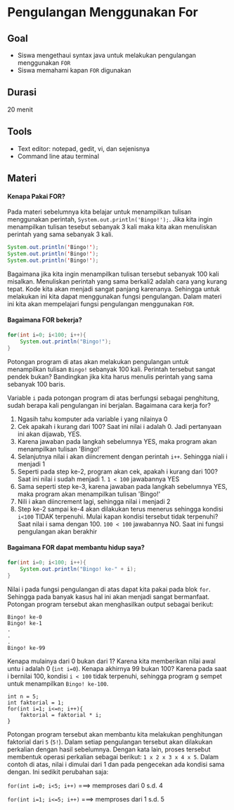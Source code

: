 # Pengulangan Menggunakan For

## Goal
* Siswa mengethaui syntax java untuk melakukan pengulangan menggunakan `FOR`
* Siswa memahami kapan `FOR` digunakan

## Durasi
20 menit

## Tools
* Text editor: notepad, gedit, vi, dan sejenisnya
* Command line atau terminal

## Materi

#### Kenapa Pakai FOR?
Pada materi sebelumnya kita belajar untuk menampilkan tulisan menggunakan perintah, `System.out.println('Bingo!');`. Jika kita ingin menampilkan tulisan tesebut sebanyak 3 kali maka kita akan menuliskan perintah yang sama sebanyak 3 kali.

```java
System.out.println('Bingo!');
System.out.println('Bingo!');
System.out.println('Bingo!');
```

Bagaimana jika kita ingin menampilkan tulisan tersebut sebanyak 100 kali misalkan. Menuliskan perintah yang sama berkali2 adalah cara yang kurang tepat. Kode kita akan menjadi sangat panjang karenanya. Sehingga untuk melakukan ini kita dapat menggunakan fungsi pengulangan. Dalam materi ini kita akan mempelajari fungsi pengulangan menggunakan `FOR`.


#### Bagaimana FOR bekerja?
```java
for(int i=0; i<100; i++){
	System.out.println("Bingo!");
}
```

Potongan program di atas akan melakukan pengulangan untuk menampilkan tulisan `Bingo!` sebanyak 100 kali. Perintah tersebut sangat pendek bukan? Bandingkan jika kita harus menulis perintah yang sama sebanyak 100 baris.

Variable `i` pada potongan program di atas berfungsi sebagai penghitung, sudah berapa kali pengulangan ini berjalan. Bagaimana cara kerja for?

1. Ngasih tahu komputer ada variable i yang nilainya 0
2. Cek apakah i kurang dari 100? Saat ini nilai i adalah 0. Jadi pertanyaan ini akan dijawab, YES.
3. Karena jawaban pada langkah sebelumnya YES, maka program akan menampilkan tulisan 'Bingo!'
4. Selanjutnya nilai i akan diincrement dengan perintah `i++`. Sehingga niali i menjadi 1
5. Seperti pada step ke-2, program akan cek, apakah i kurang dari 100? Saat ini nilai i sudah menjadi 1. `1 < 100` jawabannya YES
6. Sama seperti step ke-3, karena jawaban pada langkah sebelumnya YES, maka program akan menampilkan tulisan 'Bingo!'
7. Nili i akan diincrement lagi, sehingga nilai i menjadi 2
8. Step ke-2 sampai ke-4 akan dilakukan terus menerus sehingga kondisi `i<100` TIDAK terpenuhi. Mulai kapan kondisi tersebut tidak terpenuhi? Saat nilai i sama dengan 100. `100 < 100` jawabannya NO. Saat ini fungsi pengulangan akan berakhir



#### Bagaimana FOR dapat membantu hidup saya?
```java
for(int i=0; i<100; i++){
	System.out.println("Bingo! ke-" + i);
}
```

Nilai i pada fungsi pengulangan di atas dapat kita pakai pada blok `for`. Sehingga pada banyak kasus hal ini akan menjadi sangat bermanfaat. Potongan program tersebut akan menghasilkan output sebagai berikut:

```
Bingo! ke-0
Bingo! ke-1
.
.
.
Bingo! ke-99
```

Kenapa mulainya dari 0 bukan dari 1? Karena kita memberikan nilai awal untu i adalah 0 (`int i=0`). 
Kenapa akhirnya 99 bukan 100? Karena pada saat i bernilai 100, kondisi `i < 100` tidak terpenuhi, sehingga program g sempet untuk menampilkan `Bingo! ke-100`.


```
int n = 5;
int faktorial = 1;
for(int i=1; i<=n; i++){
	faktorial = faktorial * i;
}
```

Potongan program tersebut akan membantu kita melakukan penghitungan faktorial dari `5` (`5!`). Dalam setiap pengulangan tersebut akan dilakukan perkalian dengan hasil sebelumnya. Dengan kata lain, proses tersebut membentuk operasi perkalian sebagai berikut: `1 x 2 x 3 x 4 x 5`. Dalam contoh di atas, nilai i dimulai dari 1 dan pada pengecekan ada kondisi sama dengan. Ini sedikit perubahan saja:

`for(int i=0; i<5; i++)` ===> memproses dari 0 s.d. 4

`for(int i=1; i<=5; i++)` ===> memproses dari 1 s.d. 5





